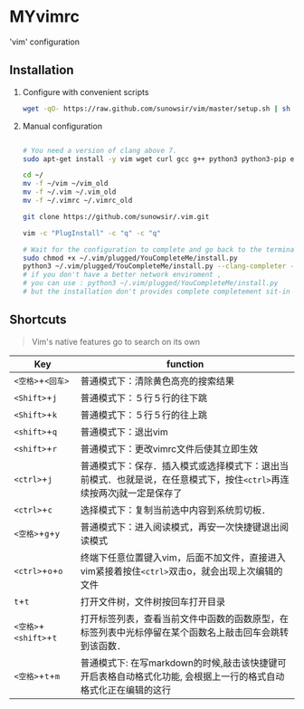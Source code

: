 # MYvimrc
'vim' configuration

## Installation

1.  Configure with convenient scripts

    ```bash
    wget -qO- https://raw.github.com/sunowsir/vim/master/setup.sh | sh -x
    ```

    

2.  Manual configuration

    ```bash

    # You need a version of clang above 7.
    sudo apt-get install -y vim wget curl gcc g++ python3 python3-pip exuberant-ctags clang
    
    cd ~/
    mv -f ~/vim ~/vim_old
    mv -f ~/.vim ~/.vim_old
    mv -f ~/.vimrc ~/.vimrc_old
    
    git clone https://github.com/sunowsir/.vim.git

    vim -c "PlugInstall" -c "q" -c "q"

    # Wait for the configuration to complete and go back to the terminal !!!
    sudo chmod +x ~/.vim/plugged/YouCompleteMe/install.py
    python3 ~/.vim/plugged/YouCompleteMe/install.py --clang-completer --system-libclang
    # if you don't have a better network enviroment ,
    # you can use : python3 ~/.vim/plugged/YouCompleteMe/install.py 
    # but the installation don't provides complete completement sit-in capabilities for c-famaily language.

    ```

    

## Shortcuts

>   Vim's native features go to search on its own

| Key                    | function                                                                                                              |
| ---------------------- | ------------------------------------------------------------                                                          |
| `<空格>`+`<回车>`      | 普通模式下：清除黄色高亮的搜索结果                                                                                    |
| `<Shift>`+`j`          | 普通模式下：５行５行的往下跳                                                                                          |
| `<Shift>`+`k`          | 普通模式下：５行５行的往上跳                                                                                          |
| `<shift>`+`q`          | 普通模式下：退出vim                                                                                                   |
| `<shift>`+`r`          | 普通模式下：更改vimrc文件后使其立即生效                                                                               |
| `<ctrl>`+`j`           | 普通模式下：保存．插入模式或选择模式下：退出当前模式．也就是说，在任意模式下，按住`<ctrl>`再连续按两次j就一定是保存了 |
| `<ctrl>`+`c`           | 选择模式下：复制当前选中内容到系统剪切板．                                                                            |
| `<空格>`+`g`+`y`       | 普通模式下：进入阅读模式，再安一次快捷键退出阅读模式                                                                  |
| `<ctrl>`+`o`+`o`       | 终端下任意位置键入vim，后面不加文件，直接进入vim紧接着按住`<ctrl>`双击o，就会出现上次编辑的文件                       |
| `t`+`t`                | 打开文件树，文件树按回车打开目录                                                                                      |
| `<空格>`+`<shift>`+`t` | 打开标签列表，查看当前文件中函数的函数原型，在标签列表中光标停留在某个函数名上敲击回车会跳转到该函数．                |
| `<空格>`+`t`+`m`       | 普通模式下: 在写markdown的时候,敲击该快捷键可开启表格自动格式化功能, 会根据上一行的格式自动格式化正在编辑的这行       |










